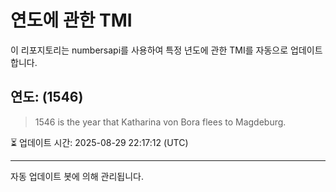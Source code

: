 
# 연도에 관한 TMI

이 리포지토리는 numbersapi를 사용하여 특정 년도에 관한 TMI를 자동으로 업데이트합니다.

## 연도: (1546)
> 1546 is the year that Katharina von Bora flees to Magdeburg.

⏳ 업데이트 시간: 2025-08-29 22:17:12 (UTC)

---
자동 업데이트 봇에 의해 관리됩니다.
